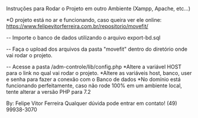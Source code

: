 Instruções para Rodar o Projeto em outro Ambiente (Xampp, Apache, etc...)

*O projeto está no ar e funcionando, caso queira ver ele online: https://www.felipevitorferreira.com.br/repositorio/movefit/

-- Importe o banco de dados utilizando o arquivo export-bd.sql

-- Faça o upload dos arquivos da pasta "movefit" dentro do diretório onde vai rodar o projeto.

-- Acesse a pasta /adm-controle/lib/config.php
*Altere a variável HOST para o link no qual vai rodar o projeto.
*Altere as variáveis host, banco, user e senha para fazer a conexão com o Banco de dados
*No domínio está funcionando perfeitamente, caso não rode 100% em um ambiente local, tente alterar a versão PHP para 7.2

By: Felipe Vitor Ferreira
Qualquer dúvida pode entrar em contato! (49) 99938-3070
